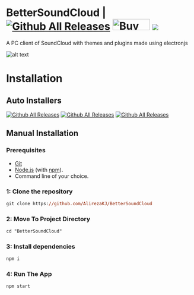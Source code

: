 # BetterSoundCloud | [![Github All Releases](https://img.shields.io/github/downloads/AlirezaKJ/BetterSoundCloud/total.svg?style=for-the-badge&color=orange)](https://github.com/AlirezaKJ/BetterSoundCloud/releases) <a href="https://www.buymeacoffee.com/alirezakj" target="_blank"><img src="https://cdn.buymeacoffee.com/buttons/v2/default-red.png" alt="Buy Me A Coffee" style="height: 30px !important;width: 100px !important;" ></a> [![](https://data.jsdelivr.com/v1/package/gh/AlirezaKJ/BetterSoundCloud/badge)](https://www.jsdelivr.com/package/gh/AlirezaKJ/BetterSoundCloud) 

A PC client of SoundCloud with themes and plugins made using electronjs

![alt text](https://cdn.discordapp.com/attachments/1059412245077045278/1100409502282555422/blackandwhite.png)
# Installation

## Auto Installers

[![Github All Releases](https://img.shields.io/badge/Portable-Download-yellowgreen?style=for-the-badge&logo=electron-builder&logoColor=white)](https://github.com/AlirezaKJ/BetterSoundCloud/releases/download/V0.5.2/BetterSoundCloud.0.5.2.exe)
[![Github All Releases](https://img.shields.io/badge/Windows-Download-blue?style=for-the-badge&logo=windows11&logoColor=white)](https://github.com/AlirezaKJ/BetterSoundCloud/releases/download/V0.5.2/BetterSoundCloud.Setup.0.5.2.exe)
[![Github All Releases](https://img.shields.io/badge/Source-Download-yellow?style=for-the-badge&logo=javascript&logoColor=white)](https://github.com/AlirezaKJ/BetterSoundCloud/archive/refs/tags/V0.5.2.zip)

## Manual Installation

### Prerequisites
- [Git](https://git-scm.com)
- [Node.js](https://nodejs.org/en/) (with [npm](https://www.npmjs.com/)).
- Command line of your choice.

### 1: Clone the repository
```ps
git clone https://github.com/AlirezaKJ/BetterSoundCloud
```

### 2: Move To Project Directory
```ps
cd "BetterSoundCloud"
```

### 3: Install dependencies
```ps
npm i
```
### 4: Run The App
```ps
npm start
```
